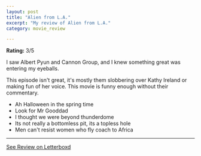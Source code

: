 ```yaml
---
layout: post
title: "Alien from L.A."
excerpt: "My review of Alien from L.A."
category: movie_review

---
```


**Rating:** 3/5

I saw Albert Pyun and Cannon Group, and I knew something great was entering my eyeballs. 

This episode isn't great, it's mostly them slobbering over Kathy Ireland or making fun of her voice. This movie is funny enough without their commentary.

* Ah Halloween in the spring time
* Look for Mr Gooddad
* I thought we were beyond thunderdome
* Its not really a bottomless pit, its a topless hole
* Men can't resist women who fly coach to Africa

<hr>

[See Review on Letterboxd](https://boxd.it/5c8quF)
